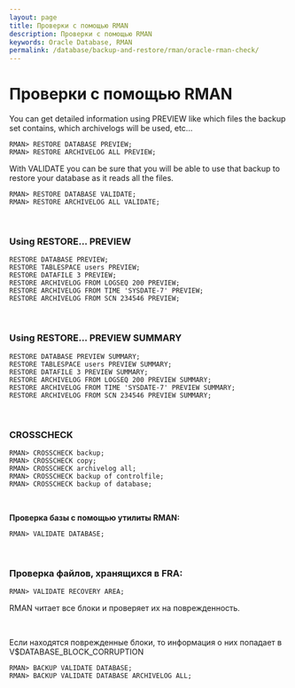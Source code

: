 ```yaml
---
layout: page
title: Проверки с помощью RMAN
description: Проверки с помощью RMAN
keywords: Oracle Database, RMAN
permalink: /database/backup-and-restore/rman/oracle-rman-check/
---
```


# Проверки с помощью RMAN

You can get detailed information using PREVIEW like which files the backup set contains, which archivelogs will be used, etc...

    RMAN> RESTORE DATABASE PREVIEW;
    RMAN> RESTORE ARCHIVELOG ALL PREVIEW;

With VALIDATE you can be sure that you will be able to use that backup to restore your database as it reads all the files.

    RMAN> RESTORE DATABASE VALIDATE;
    RMAN> RESTORE ARCHIVELOG ALL VALIDATE;

<br/>

### Using RESTORE... PREVIEW

    RESTORE DATABASE PREVIEW;
    RESTORE TABLESPACE users PREVIEW;
    RESTORE DATAFILE 3 PREVIEW;
    RESTORE ARCHIVELOG FROM LOGSEQ 200 PREVIEW;
    RESTORE ARCHIVELOG FROM TIME 'SYSDATE-7' PREVIEW;
    RESTORE ARCHIVELOG FROM SCN 234546 PREVIEW;

<br/>

### Using RESTORE... PREVIEW SUMMARY

    RESTORE DATABASE PREVIEW SUMMARY;
    RESTORE TABLESPACE users PREVIEW SUMMARY;
    RESTORE DATAFILE 3 PREVIEW SUMMARY;
    RESTORE ARCHIVELOG FROM LOGSEQ 200 PREVIEW SUMMARY;
    RESTORE ARCHIVELOG FROM TIME 'SYSDATE-7' PREVIEW SUMMARY;
    RESTORE ARCHIVELOG FROM SCN 234546 PREVIEW SUMMARY;

<br/>

### CROSSCHECK

    RMAN> CROSSCHECK backup;
    RMAN> CROSSCHECK copy;
    RMAN> CROSSCHECK archivelog all;
    RMAN> CROSSCHECK backup of controlfile;
    RMAN> CROSSCHECK backup of database;

<br/>

<strong>Проверка базы с помощью утилиты RMAN:</strong>

    RMAN> VALIDATE DATABASE;

<br/>
<h3>Проверка файлов, хранящихся в FRA:</h3>

    RMAN> VALIDATE RECOVERY AREA;

RMAN читает все блоки и проверяет их на поврежденность.

<br/>

Если находятся поврежденные блоки, то информация о них попадает в V\$DATABASE_BLOCK_CORRUPTION<br/>

    RMAN> BACKUP VALIDATE DATABASE;
    RMAN> BACKUP VALIDATE DATABASE ARCHIVELOG ALL;
